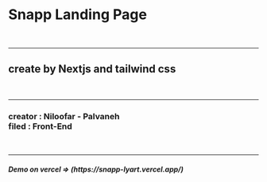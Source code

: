 <h1>Snapp Landing Page</h1>
<br/> 
<hr/>
<h2>create by Nextjs and tailwind css</h2>
<br/> 
<hr/>
<h3>
  creator : Niloofar - Palvaneh
<br/>
  filed : Front-End
</h3>
<br/> 
<hr/>
<h5>
  Demo on vercel => (https://snapp-lyart.vercel.app/)
</h5>

